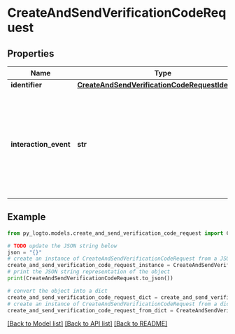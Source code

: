 # CreateAndSendVerificationCodeRequest


## Properties

Name | Type | Description | Notes
------------ | ------------- | ------------- | -------------
**identifier** | [**CreateAndSendVerificationCodeRequestIdentifier**](CreateAndSendVerificationCodeRequestIdentifier.md) |  | 
**interaction_event** | **str** | The interaction event for which the verification code will be used. Supported values are &#x60;SignIn&#x60;, &#x60;Register&#x60;, and &#x60;ForgotPassword&#x60;. This determines the template for the verification code. | 

## Example

```python
from py_logto.models.create_and_send_verification_code_request import CreateAndSendVerificationCodeRequest

# TODO update the JSON string below
json = "{}"
# create an instance of CreateAndSendVerificationCodeRequest from a JSON string
create_and_send_verification_code_request_instance = CreateAndSendVerificationCodeRequest.from_json(json)
# print the JSON string representation of the object
print(CreateAndSendVerificationCodeRequest.to_json())

# convert the object into a dict
create_and_send_verification_code_request_dict = create_and_send_verification_code_request_instance.to_dict()
# create an instance of CreateAndSendVerificationCodeRequest from a dict
create_and_send_verification_code_request_from_dict = CreateAndSendVerificationCodeRequest.from_dict(create_and_send_verification_code_request_dict)
```
[[Back to Model list]](../README.md#documentation-for-models) [[Back to API list]](../README.md#documentation-for-api-endpoints) [[Back to README]](../README.md)


